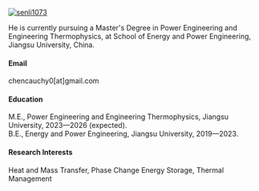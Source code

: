 

[![senli1073](https://img.shields.io/badge/senli1073-github-blue?logo=github)](https://github.com/CauchyChen-HT)

He is currently pursuing a Master's Degree in Power Engineering and Engineering Thermophysics, at School of Energy and Power Engineering, Jiangsu University, China.

#### Email
chencauchy0[at]gmail.com

#### Education
M.E., Power Engineering and Engineering Thermophysics, Jiangsu University, 2023—2026 (expected).\
B.E., Energy and Power Engineering, Jiangsu University, 2019—2023.

#### Research Interests
Heat and Mass Transfer, Phase Change Energy Storage, Thermal Management

